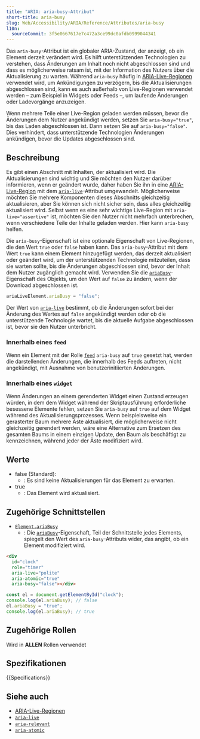 ```yaml
---
title: "ARIA: aria-busy-Attribut"
short-title: aria-busy
slug: Web/Accessibility/ARIA/Reference/Attributes/aria-busy
l10n:
  sourceCommit: 3f5e0667617e7c472a3ce99dc0afdb0999044341
---
```


Das `aria-busy`-Attribut ist ein globaler ARIA-Zustand, der anzeigt, ob ein Element derzeit verändert wird. Es hilft unterstützenden Technologien zu verstehen, dass Änderungen am Inhalt noch nicht abgeschlossen sind und dass es möglicherweise ratsam ist, mit der Information des Nutzers über die Aktualisierung zu warten. Während `aria-busy` häufig in [ARIA-Live-Regionen](/de/docs/Web/Accessibility/ARIA/Guides/Live_regions) verwendet wird, um Ankündigungen zu verzögern, bis die Aktualisierungen abgeschlossen sind, kann es auch außerhalb von Live-Regionen verwendet werden – zum Beispiel in Widgets oder Feeds –, um laufende Änderungen oder Ladevorgänge anzuzeigen.

Wenn mehrere Teile einer Live-Region geladen werden müssen, bevor die Änderungen dem Nutzer angekündigt werden, setzen Sie `aria-busy="true"`, bis das Laden abgeschlossen ist. Dann setzen Sie auf `aria-busy="false"`. Dies verhindert, dass unterstützende Technologien Änderungen ankündigen, bevor die Updates abgeschlossen sind.

## Beschreibung

Es gibt einen Abschnitt mit Inhalten, der aktualisiert wird. Die Aktualisierungen sind wichtig und Sie möchten den Nutzer darüber informieren, wenn er geändert wurde, daher haben Sie ihn in eine [ARIA-Live-Region](/de/docs/Web/Accessibility/ARIA/Guides/Live_regions) mit dem [`aria-live`](/de/docs/Web/Accessibility/ARIA/Reference/Attributes/aria-live)-Attribut umgewandelt. Möglicherweise möchten Sie mehrere Komponenten dieses Abschnitts gleichzeitig aktualisieren, aber Sie können sich nicht sicher sein, dass alles gleichzeitig aktualisiert wird. Selbst wenn es eine sehr wichtige Live-Region mit `aria-live="assertive"` ist, möchten Sie den Nutzer nicht mehrfach unterbrechen, wenn verschiedene Teile der Inhalte geladen werden. Hier kann `aria-busy` helfen.

Die `aria-busy`-Eigenschaft ist eine optionale Eigenschaft von Live-Regionen, die den Wert `true` oder `false` haben kann. Das `aria-busy`-Attribut mit dem Wert `true` kann einem Element hinzugefügt werden, das derzeit aktualisiert oder geändert wird, um der unterstützenden Technologie mitzuteilen, dass sie warten sollte, bis die Änderungen abgeschlossen sind, bevor der Inhalt dem Nutzer zugänglich gemacht wird. Verwenden Sie die [`ariaBusy`](/de/docs/Web/API/Element/ariaBusy)-Eigenschaft des Objekts, um den Wert auf `false` zu ändern, wenn der Download abgeschlossen ist.

```js
ariaLiveElement.ariaBusy = "false";
```

Der Wert von [`aria-live`](/de/docs/Web/Accessibility/ARIA/Reference/Attributes/aria-live) bestimmt, ob die Änderungen sofort bei der Änderung des Wertes auf `false` angekündigt werden oder ob die unterstützende Technologie wartet, bis die aktuelle Aufgabe abgeschlossen ist, bevor sie den Nutzer unterbricht.

### Innerhalb eines `feed`

Wenn ein Element mit der Rolle [`feed`](/de/docs/Web/Accessibility/ARIA/Reference/Roles/feed_role) `aria-busy` auf `true` gesetzt hat, werden die darstellenden Änderungen, die innerhalb des Feeds auftreten, nicht angekündigt, mit Ausnahme von benutzerinitiierten Änderungen.

### Innerhalb eines `widget`

Wenn Änderungen an einem gerenderten Widget einen Zustand erzeugen würden, in dem dem Widget während der Skriptausführung erforderliche besessene Elemente fehlen, setzen Sie `aria-busy` auf `true` auf dem Widget während des Aktualisierungsprozesses. Wenn beispielsweise ein gerasterter Baum mehrere Äste aktualisiert, die möglicherweise nicht gleichzeitig gerendert werden, wäre eine Alternative zum Ersetzen des gesamten Baums in einem einzigen Update, den Baum als beschäftigt zu kennzeichnen, während jeder der Äste modifiziert wird.

## Werte

- false (Standard):
  - : Es sind keine Aktualisierungen für das Element zu erwarten.
- true
  - : Das Element wird aktualisiert.

## Zugehörige Schnittstellen

- [`Element.ariaBusy`](/de/docs/Web/API/Element/ariaBusy)
  - : Die [`ariaBusy`](/de/docs/Web/API/Element/ariaBusy)-Eigenschaft, Teil der Schnittstelle jedes Elements, spiegelt den Wert des `aria-busy`-Attributs wider, das angibt, ob ein Element modifiziert wird.

```html
<div
  id="clock"
  role="timer"
  aria-live="polite"
  aria-atomic="true"
  aria-busy="false"></div>
```

```js
const el = document.getElementById("clock");
console.log(el.ariaBusy); // false
el.ariaBusy = "true";
console.log(el.ariaBusy); // true
```

## Zugehörige Rollen

Wird in **ALLEN** Rollen verwendet

## Spezifikationen

{{Specifications}}

## Siehe auch

- [ARIA-Live-Regionen](/de/docs/Web/Accessibility/ARIA/Guides/Live_regions)
- [`aria-live`](/de/docs/Web/Accessibility/ARIA/Reference/Attributes/aria-live)
- [`aria-relevant`](/de/docs/Web/Accessibility/ARIA/Reference/Attributes/aria-relevant)
- [`aria-atomic`](/de/docs/Web/Accessibility/ARIA/Reference/Attributes/aria-atomic)
